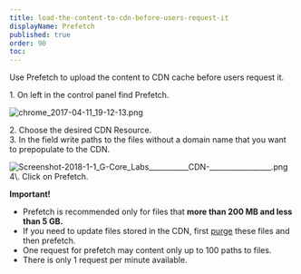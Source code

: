```yaml
---
title: load-the-content-to-cdn-before-users-request-it
displayName: Prefetch
published: true
order: 90
toc:
---
```

Use Prefetch to upload the content to CDN cache before users request it. 

1\. On left in the control panel find Prefetch.  
  
<img src="https://support.gcore.com/hc/article_attachments/115003192585/chrome_2017-04-11_19-12-13.png" alt="chrome_2017-04-11_19-12-13.png">  
  
2\. Choose the desired CDN Resource.  
3\. In the field write paths to the files without a domain name that you want to prepopulate to the CDN.

<img src="https://support.gcore.com/hc/article_attachments/115011325785/Screenshot-2018-1-1_G-Core_Labs___________CDN-_________________.png" alt="Screenshot-2018-1-1_G-Core_Labs___________CDN-_________________.png">  
4\. Click on Prefetch.

**Important!** 

*   Prefetch is recommended only for files that **more than 200 MB and less than 5 GB.**
*   If you need to update files stored in the CDN, first [purge](https://support.gcorelabs.com/hc/en-us/articles/214532065-How-to-clear-CDN-cache-) these files and then prefetch.
*   One request for prefetch may content only up to 100 paths to files.
*   There is only 1 request per minute available.